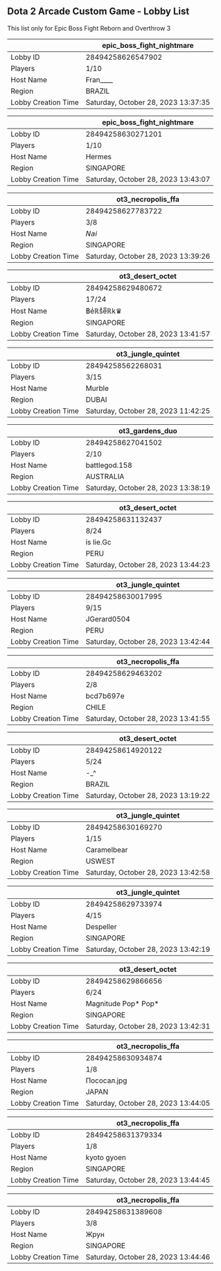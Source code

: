 ## Dota 2 Arcade Custom Game - Lobby List

This list only for Epic Boss Fight Reborn and Overthrow 3

|  | epic_boss_fight_nightmare |
| ------ | ------ |
| Lobby ID | 28494258626547902 |
| Players | 1/10 |
| Host Name | Fran____ |
| Region | BRAZIL |
| Lobby Creation Time | Saturday, October 28, 2023 13:37:35 |


|  | epic_boss_fight_nightmare |
| ------ | ------ |
| Lobby ID | 28494258630271201 |
| Players | 1/10 |
| Host Name | Hermes |
| Region | SINGAPORE |
| Lobby Creation Time | Saturday, October 28, 2023 13:43:07 |


|  | ot3_necropolis_ffa |
| ------ | ------ |
| Lobby ID | 28494258627783722 |
| Players | 3/8 |
| Host Name | 𝘕𝘢𝘪 |
| Region | SINGAPORE |
| Lobby Creation Time | Saturday, October 28, 2023 13:39:26 |


|  | ot3_desert_octet |
| ------ | ------ |
| Lobby ID | 28494258629480672 |
| Players | 17/24 |
| Host Name | ฿eͥℝsͣeͫℝk♛ |
| Region | SINGAPORE |
| Lobby Creation Time | Saturday, October 28, 2023 13:41:57 |


|  | ot3_jungle_quintet |
| ------ | ------ |
| Lobby ID | 28494258562268031 |
| Players | 3/15 |
| Host Name | Murble |
| Region | DUBAI |
| Lobby Creation Time | Saturday, October 28, 2023 11:42:25 |


|  | ot3_gardens_duo |
| ------ | ------ |
| Lobby ID | 28494258627041502 |
| Players | 2/10 |
| Host Name | battlegod.158 |
| Region | AUSTRALIA |
| Lobby Creation Time | Saturday, October 28, 2023 13:38:19 |


|  | ot3_desert_octet |
| ------ | ------ |
| Lobby ID | 28494258631132437 |
| Players | 8/24 |
| Host Name | is lie.Gc |
| Region | PERU |
| Lobby Creation Time | Saturday, October 28, 2023 13:44:23 |


|  | ot3_jungle_quintet |
| ------ | ------ |
| Lobby ID | 28494258630017995 |
| Players | 9/15 |
| Host Name | JGerard0504 |
| Region | PERU |
| Lobby Creation Time | Saturday, October 28, 2023 13:42:44 |


|  | ot3_necropolis_ffa |
| ------ | ------ |
| Lobby ID | 28494258629463202 |
| Players | 2/8 |
| Host Name | bcd7b697e |
| Region | CHILE |
| Lobby Creation Time | Saturday, October 28, 2023 13:41:55 |


|  | ot3_desert_octet |
| ------ | ------ |
| Lobby ID | 28494258614920122 |
| Players | 5/24 |
| Host Name | -_^ |
| Region | BRAZIL |
| Lobby Creation Time | Saturday, October 28, 2023 13:19:22 |


|  | ot3_jungle_quintet |
| ------ | ------ |
| Lobby ID | 28494258630169270 |
| Players | 1/15 |
| Host Name | Caramelbear |
| Region | USWEST |
| Lobby Creation Time | Saturday, October 28, 2023 13:42:58 |


|  | ot3_jungle_quintet |
| ------ | ------ |
| Lobby ID | 28494258629733974 |
| Players | 4/15 |
| Host Name | Despeller |
| Region | SINGAPORE |
| Lobby Creation Time | Saturday, October 28, 2023 13:42:19 |


|  | ot3_desert_octet |
| ------ | ------ |
| Lobby ID | 28494258629866656 |
| Players | 6/24 |
| Host Name | Magnitude Pop* Pop* |
| Region | SINGAPORE |
| Lobby Creation Time | Saturday, October 28, 2023 13:42:31 |


|  | ot3_necropolis_ffa |
| ------ | ------ |
| Lobby ID | 28494258630934874 |
| Players | 1/8 |
| Host Name | Пососал.jpg |
| Region | JAPAN |
| Lobby Creation Time | Saturday, October 28, 2023 13:44:05 |


|  | ot3_necropolis_ffa |
| ------ | ------ |
| Lobby ID | 28494258631379334 |
| Players | 1/8 |
| Host Name | kyoto gyoen |
| Region | SINGAPORE |
| Lobby Creation Time | Saturday, October 28, 2023 13:44:45 |


|  | ot3_necropolis_ffa |
| ------ | ------ |
| Lobby ID | 28494258631389608 |
| Players | 3/8 |
| Host Name | Жрун |
| Region | SINGAPORE |
| Lobby Creation Time | Saturday, October 28, 2023 13:44:46 |


